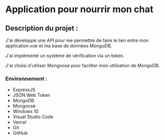   # Application pour nourrir mon chat

## Description du projet :

J'ai développé une API pour me permettre de faire le lien entre mon application vue et ma base de données MongoDB.

J'ai implémenté un système de vérification via un token.

J'ai choisi d'utiliser Mongoose pour faciliter mon utilisation de MongoDB.


### Environnement :

- ExpressJS
- JSON Web Token
- MongoDB
- Mongoose
- Windows 10
- Visual Studio Code
- Vercel
- Git 
- GitHub

